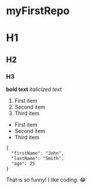 # myFirstRepo

# H1
## H2
### H3

**bold text**
*italicized text*

1. First item
2. Second item
3. Third item

- First item
- Second item
- Third item

```
{
  "firstName": "John",
  "lastName": "Smith",
  "age": 25
}
```
That is so funny! I like coding. :joy:
